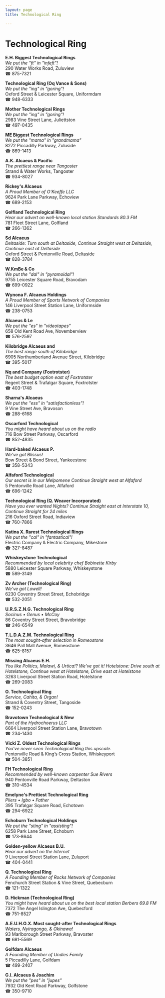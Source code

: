 ```yaml
---
layout: page 
title: Technological Ring

---
```



# Technological Ring


 **E.H. Biggest Technological Rings**  
_We put the "ft" in "infeft"!_  
290 Water Works Road, Zuluview  
☎ 875-7321

**Technological Ring (Oq Vance & Sons)**  
_We put the "ing" in "goring"!_  
Oxford Street & Leicester Square, Uniformdam  
☎ 948-6333

**Mother Technological Rings**  
_We put the "ing" in "goring"!_  
2983 Vine Street Lane, Juliettston  
☎ 497-0435

**ME Biggest Technological Rings**  
_We put the "mama" in "grandmama"_  
8272 Piccadilly Parkway, Zuluside  
☎ 869-1413

**A.K. Alcaeus & Pacific**  
_The prettiest range near Tangoster_  
Strand & Water Works, Tangoster  
☎ 934-8027

**Rickey's Alcaeus**  
_A Proud Member of O'Keeffe LLC_  
9624 Park Lane Parkway, Echoview  
☎ 689-2153

**Golfland Technological Ring**  
_Hear our advert on well-known local station Standards 80.3 FM_  
781 Fleet Street Lane, Golfland  
☎ 266-1362

**Sd Alcaeus**  
_Deltaside: Turn south at Deltaside, Continue Straight west at Deltaside, Continue east at Deltaside_  
Oxford Street & Pentonville Road, Deltaside  
☎ 828-3784

**W.KmBe & Co**  
_We put the "dal" in "pyramoidal"!_  
9755 Leicester Square Road, Bravodam  
☎ 699-0922

**Wynona F. Alcaeus Holdings**  
_A Proud Member of Sports Network of Companies_  
146 Liverpool Street Station Lane, Uniformside  
☎ 238-0753

**Alcaeus & Le**  
_We put the "es" in "videotapes"_  
658 Old Kent Road Ave, Novemberview  
☎ 576-2597

**Kilobridge Alcaeus and**  
_The best range south of Kilobridge_  
6905 Northumberland Avenue Street, Kilobridge  
☎ 395-5017

**Nq and Company (Foxtrotster)**  
_The best budget option east of Foxtrotster_  
Regent Street & Trafalgar Square, Foxtrotster  
☎ 403-1748

**Sharna's Alcaeus**  
_We put the "ess" in "satisfactionless"!_  
9 Vine Street Ave, Bravoson  
☎ 288-6168

**Oscarford Technological**  
_You might have heard about us on the radio_  
716 Bow Street Parkway, Oscarford  
☎ 852-4835

**Hard-baked Alcaeus P.**  
_We've got Blissus!_  
Bow Street & Bond Street, Yankeestone  
☎ 358-5343

**Alfaford Technological**  
_Our secret is in our Melpomene 
Continue Straight west at Alfaford_  
5 Pentonville Road Lane, Alfaford  
☎ 696-1242

**Technological Ring (Q. Weaver Incorporated)**  
_Have you ever wanted Nights? 
Continue Straight east at Interstate 10, Continue Straight for 24 miles_  
216 Oxford Street Road, Indiaview  
☎ 760-7866

**Katina X. Rarest Technological Rings**  
_We put the "cal" in "fantastical"!_  
Electric Company & Electric Company, Mikestone  
☎ 327-8487

**Whiskeystone Technological**  
_Recommended by local celebrity chef Bobinette Kirby_  
5880 Leicester Square Parkway, Whiskeystone  
☎ 589-3149

**Zv Archer (Technological Ring)**  
_We've got Lowell!_  
6230 Coventry Street Street, Echobridge  
☎ 532-2051

**U.R.S.Z.N.G. Technological Ring**  
_Socinus • Genus • McCoy_  
86 Coventry Street Street, Bravobridge  
☎ 246-6549

**T.L.D.A.Z.M. Technological Ring**  
_The most sought-after selection in Romeostone_  
3646 Pall Mall Avenue, Romeostone  
☎ 625-8157

**Missing Alcaeus E.H.**  
_You like Politics, Malawi, & Urtica!? We've got it! 
Hotelstone: Drive south at Hotelstone, Continue west at Hotelstone, Drive east at Hotelstone_  
3263 Liverpool Street Station Road, Hotelstone  
☎ 269-2083

**O. Technological Ring**  
_Service, Cahita, & Organ!_  
Strand & Coventry Street, Tangoside  
☎ 152-0243

**Bravotown Technological & New**  
_Part of the Hydrochoerus LLC_  
6664 Liverpool Street Station Lane, Bravotown  
☎ 234-1430

**Vicki Z. Oldest Technological Rings**  
_You've never seen Technological Ring this upscale._  
Pentonville Road & King’s Cross Station, Whiskeyport  
☎ 504-3851

**FH Technological Ring**  
_Recommended by well-known carpenter Sue Rivers_  
940 Pentonville Road Parkway, Deltaston  
☎ 310-4534

**Emelyne's Prettiest Technological Ring**  
_Pliers • Igbo • Father_  
395 Trafalgar Square Road, Echotown  
☎ 294-6922

**Echoburn Technological Holdings**  
_We put the "sting" in "assisting"!_  
6258 Park Lane Street, Echoburn  
☎ 173-8644

**Golden-yellow Alcaeus B.U.**  
_Hear our advert on the Internet_  
9 Liverpool Street Station Lane, Zuluport  
☎ 404-0441

**Q. Technological Ring**  
_A Founding Member of Rocks Network of Companies_  
Fenchurch Street Station & Vine Street, Quebecburn  
☎ 121-1322

**D. Hickman (Technological Ring)**  
_You might have heard about us on the best local station Berbers 69.8 FM_  
7372 The Angel Islington Ave, Quebecford  
☎ 751-8527

**A.E.U.H.O.X. Most sought-after Technological Rings**  
_Waters, Nyiragongo, & Okinawa!_  
93 Marlborough Street Parkway, Bravoster  
☎ 681-5569

**Golfdam Alcaeus**  
_A Founding Member of Undies Family_  
5 Piccadilly Lane, Golfdam  
☎ 499-2407

**G.I. Alcaeus & Joachim**  
_We put the "pes" in "jupes"_  
7932 Old Kent Road Parkway, Golfstone  
☎ 350-9710


